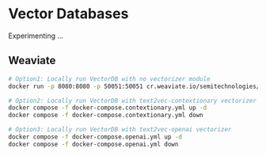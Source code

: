 # Vector Databases

Experimenting ...

## Weaviate

```sh
# Option1: Locally run VectorDB with no vectorizer module
docker run -p 8080:8080 -p 50051:50051 cr.weaviate.io/semitechnologies/weaviate:1.26.4

# Option2: Locally run VectorDB with text2vec-contextionary vectorizer
docker compose -f docker-compose.contextionary.yml up -d
docker compose -f docker-compose.contextionary.yml down

# Option3: Locally run VectorDB with text2vec-openai vectorizer
docker compose -f docker-compose.openai.yml up -d
docker compose -f docker-compose.openai.yml down
```

<!-- 
REFERENCES:
- https://weaviate.io/developers/weaviate/installation/docker-compose
- https://weaviate.io/developers/weaviate/quickstart
-->

<!-- 
TODO:
- Deploy with Contextionary? Deploy with OpenAI (docker-compose.openai.yml)? Deploy standalone?
- Write a basic VectorDB. Insert embedding. Search for embedding.
- https://cybernetist.com/2024/01/07/fun-with-embeddings/
- https://github.com/ynqa/wego
-->
